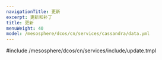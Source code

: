 ```yaml
---
navigationTitle: 更新
excerpt: 更新和补丁
title: 更新
menuWeight: 40
model: /mesosphere/dcos/cn/services/cassandra/data.yml
---
```


#include /mesosphere/dcos/cn/services/include/update.tmpl
